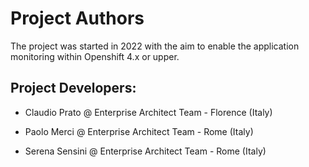 Project Authors
===============

The project was started in 2022 with the aim to enable the application monitoring within Openshift 4.x or upper.


## Project Developers:

* Claudio Prato @ Enterprise Architect Team - Florence (Italy)

* Paolo Merci @ Enterprise Architect Team - Rome (Italy)

* Serena Sensini @ Enterprise Architect Team - Rome (Italy)